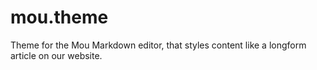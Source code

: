 mou.theme
=========

Theme for the Mou Markdown editor, that styles content like a longform article on our website.
